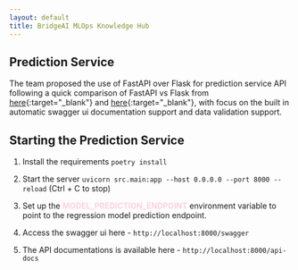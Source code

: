 ```yaml
---
layout: default
title: BridgeAI MLOps Knowledge Hub
---
```


## Prediction Service

The team proposed the use of FastAPI over Flask for prediction service API following a quick comparison of FastAPI vs Flask from [here](https://www.netguru.com/blog/python-flask-versus-fastapi){:target="_blank"} and [here](https://www.turing.com/kb/fastapi-vs-flask-a-detailed-comparison){:target="_blank"}, with focus on the built in automatic swagger ui documentation support and data validation support.

## Starting the Prediction Service

1. Install the requirements `poetry install`

2. Start the server `uvicorn src.main:app --host 0.0.0.0 --port 8000 --reload` (Ctrl + C to stop)

3. Set up the <span style="color:#FBD2DF"><b>MODEL_PREDICTION_ENDPOINT</b></span> environment variable to point to the regression model prediction endpoint.

4. Access the swagger ui here - `http://localhost:8000/swagger`

5. The API documentations is available here - `http://localhost:8000/api-docs`
